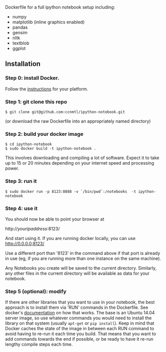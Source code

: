 Dockerfile for a full ipython notebook setup including:

* numpy
* matplotlib (inline graphics enabled)
* pandas
* gensim
* nltk
* textblob
* ggplot

## Installation

### Step 0: install Docker.

Follow the
[instructions](http://docs.docker.com/installation/) for your
platform.

### Step 1: git clone this repo

    $ git clone git@github.com:ccnmtl/ipython-notebook.git

(or download the raw Dockerfile into an
appropriately named directory)

### Step 2: build your docker image

    $ cd ipython-notebook
    $ sudo docker build -t ipython-notebook .

This involves downloading and compiling a lot of software. Expect it
to take up to 15 or 20 minutes depending on your internet speed and
processing power.

### Step 3: run it

    $ sudo docker run -p 8123:8888 -v `/bin/pwd`:/notebooks  -t ipython-notebook

### Step 4: use it

You should now be able to point your browser at

   http://_youripaddress_:8123/

And start using it. If you are running docker locally, you can use
http://0.0.0.0:8123/

Use a different port than '8123' in the command above if that port is
already in use (eg, if you are running more than one instance on the
same machine).

Any Notebooks you create will be saved to the current
directory. Similarly, any other files in the current directory will be
available as data for your notebook.


### Step 5 (optional): modify

If there are other libraries that you want to use in your notebook,
the best approach is to install them via 'RUN' commands in the
Dockerfile. See docker's
[documentation](http://docs.docker.com/reference/builder/#run) on how
that works. The base is an Ubuntu 14.04 server image, so use whatever
commands you would need to install the library on that system (usually
`apt-get` or `pip install`). Keep in mind that Docker caches the state
of the image in between each RUN command to avoid having to re-run it
each time you build. That means that you want to add commands towards
the end if possible, or be ready to have it re-run lengthy compile
steps each time.
